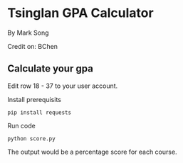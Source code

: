 # Tsinglan GPA Calculator

By Mark Song

Credit on: BChen

## Calculate your gpa

Edit row 18 - 37 to your user account.

Install prerequisits

`pip install requests`

Run code

`python score.py`

The output would be a percentage score for each course.
